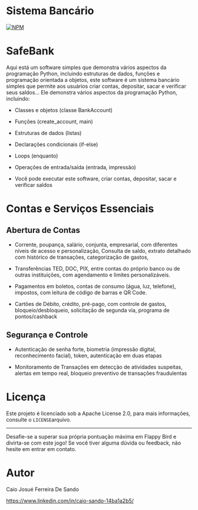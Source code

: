 # Sistema Bancário

[![NPM](https://img.shields.io/npm/l/react)](https://github.com/Caiojosue/Bot-Pedbot/blob/main/LICENSE)

# SafeBank

Aqui está um software simples que demonstra vários aspectos da programação Python, incluindo estruturas de dados, funções e programação orientada a objetos, este software é um sistema bancário simples que permite aos usuários criar contas, depositar, sacar e verificar seus saldos...
Ele demonstra vários aspectos da programação Python, incluindo:

- Classes e objetos (classe BankAccount)


- Funções (create_account, main)


- Estruturas de dados (listas)


- Declarações condicionais (if-else)


- Loops (enquanto)


- Operações de entrada/saída (entrada, impressão)


- Você pode executar este software, criar contas, depositar, sacar e verificar saldos


# Contas e Serviços Essenciais

## Abertura de Contas
- Corrente, poupança, salário, conjunta, empresarial, com diferentes níveis de acesso e personalização, Consulta de saldo, extrato detalhado com histórico de transações, categorização de gastos, 

- Transferências TED, DOC, PIX, entre contas do próprio banco ou de outras instituições, com agendamento e limites personalizáveis.

- Pagamentos em boletos, contas de consumo (água, luz, telefone), impostos, com leitura de código de barras e QR Code.

- Cartões de Débito, crédito, pré-pago, com controle de gastos, bloqueio/desbloqueio, solicitação de segunda via, programa de pontos/cashback


## Segurança e Controle 

- Autenticação de senha forte, biometria (impressão digital, reconhecimento facial), token, autenticação em duas etapas

- Monitoramento de Transações em detecção de atividades suspeitas, alertas em tempo real, bloqueio preventivo de transações fraudulentas



# Licença

Este projeto é licenciado sob a Apache License 2.0, para mais informações, consulte o `LICENSE`arquivo.

---
Desafie-se a superar sua própria pontuação máxima em Flappy Bird e divirta-se com este jogo! Se você tiver alguma dúvida ou feedback, não hesite em entrar em contato.

# Autor

Caio Josué Ferreira De Sando


https://www.linkedin.com/in/caio-sando-14ba1a2b5/
